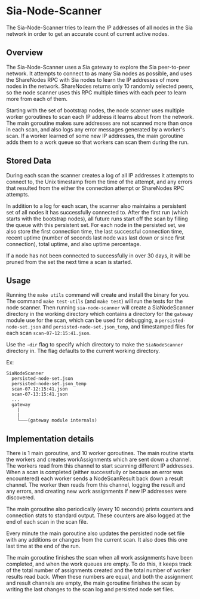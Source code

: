 # Sia-Node-Scanner

The Sia-Node-Scanner tries to learn the IP addresses of all nodes in the Sia
network in order to get an accurate count of current active nodes.

## Overview

The Sia-Node-Scanner uses a Sia gateway to explore the Sia peer-to-peer network.
It attempts to connect to as many Sia nodes as possible, and uses the ShareNodes
RPC with Sia nodes to learn the IP addresses of more nodes in the network.
ShareNodes returns only 10 randomly selected peers, so the node scanner uses
this RPC multiple times with each peer to learn more from each of them.

Starting with the set of bootstrap nodes, the node scanner uses multiple worker
goroutines to scan each IP address it learns about from the network. The main
goroutine makes sure addresses are not scanned more than once in each scan, and
also logs any error messages generated by a worker's scan. If a worker learned
of some new IP addresses, the main goroutine adds them to a work queue so that
workers can scan them during the run. 

## Stored Data

During each scan the scanner creates a log of all IP addresses it attempts to
connect to, the Unix timestamp from the time of the attempt, and any errors that
resulted from the either the connection attempt or ShareNodes RPC attempts. 

In addition to a log for each scan, the scanner also maintains a persistent set
of all nodes it has successfully connected to. After the first run (which starts
with the bootstrap nodes), all future runs start off the scan by filling the
queue with this persistent set. For each node in the persisted set, we also
store the first connection time, the last successful connection time, recent
uptime (number of seconds last node was last down or since first connection),
total uptime, and also uptime percentage.
 
If a node has not been connected to successfully in over 30 days, it will be
pruned from the set the next time a scan is started.

## Usage 
Running the `make utils` command will create and install the binary for you. The
command `make test-utils` (and `make test`) will run the tests for the node
scanner.  Then running `sia-node-scanner` will create a SiaNodeScanner directory
in the working directory which contains a directory for the `gateway` module use
for the scan, which can be used for debugging, a `persisted-node-set.json` and
  `persisted-node-set.json_temp`, and timestamped files for each scan
  `scan-07-12:15:41.json`.

Use the `-dir` flag to specify which directory to make the `SiaNodeScanner`
directory in. The flag defaults to the current working directory.

Ex:
```
SiaNodeScanner
  persisted-node-set.json
  persisted-node-set.json_temp
  scan-07-12:15:41.json
  scan-07-13:15:41.json
  ...
  gateway
    |    
    |
    └───(gateway module internals)
``` 

## Implementation details 
There is 1 main goroutine, and 10 worker goroutines. The main routine starts the
workers and creates workAssignments which are sent down a channel. The workers
read from this channel to start scanning different IP addresses. When a scan is
completed (either successfully or because an error was encountered) each worker
sends a NodeScanResult back down a result channel. The worker then reads from
this channel, logging the result and any errors, and creating new work
assignments if new IP addresses were discovered.

The main goroutine also periodically (every 10 seconds) prints counters and
connection stats to standard output. These counters are also logged at the end
of each scan in the scan file.

Every minute the main goroutine also updates the persisted node set file with
any additions or changes from the current scan. It also does this one last time
at the end of the run.

The main goroutine finishes the scan when all work assignments have been
completed, and when the work queues are empty. To do this, it keeps track of the
total number of assignments created and the total number of worker results read
back. When these numbers are equal, and both the assignment and result channels
are empty, the main goroutine finishes the scan by writing the last changes to
the scan log and persisted node set files.
